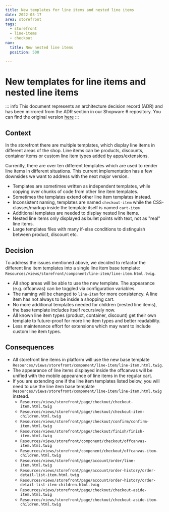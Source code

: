 ```yaml
---
title: New templates for line items and nested line items
date: 2022-03-17
area: storefront
tags:
  - storefront
  - line-items
  - checkout
nav:
  title: New nested line items
  position: 500

---
```


# New templates for line items and nested line items

::: info
This document represents an architecture decision record (ADR) and has been mirrored from the ADR section in our Shopware 6 repository.
You can find the original version [here](https://github.com/shopware/platform/blob/trunk/adr/2022-03-17-new-nested-line-items.md)
:::

## Context

In the storefront there are multiple templates, which display line items in different areas of the shop.
Line items can be products, discounts, container items or custom line item types added by apps/extensions.

Currently, there are over ten different templates which are used to render line items in different situations.
This current implementation has a few downsides we want to address with the next major version.
* Templates are sometimes written as independent templates, while copying over chunks of code from other line item templates. 
* Sometimes the templates extend other line item templates instead.
* Inconsistent naming, templates are named `checkout-item` while the CSS-classes/markup inside the template itself is named `cart-item`
* Additional templates are needed to display nested line items.
* Nested line items only displayed as bullet points with text, not as "real" line items.
* Large templates files with many if-else conditions to distinguish between product, discount etc.

## Decision

To address the issues mentioned above, we decided to refactor the different line item templates into a single line item base template: `Resources/views/storefront/component/line-item/line-item.html.twig`.

* All shop areas will be able to use the new template. The appearance (e.g. offcanvas) can be toggled via configuration variables.
* The naming will be changed to `line-item` for more consistency. A line item has not always to be inside a shopping cart.
* No more additional templates needed for children (nested line items), the base template includes itself recursively now.
* All known line item types (product, container, discount) get their own template to future-proof for more line item types and better readability.
* Less maintenance effort for extensions which may want to include custom line item types.

## Consequences

* All storefront line items in platform will use the new base template `Resources/views/storefront/component/line-item/line-item.html.twig`.
* The appearance of line items displayed inside the offcanvas will be unified with the mobile appearance of line items in the regular cart.
* If you are extending one if the line item templates listed below, you will need to use the line item base template `Resources/views/storefront/component/line-item/line-item.html.twig` instead.
    * `Resources/views/storefront/page/checkout/checkout-item.html.twig`
    * `Resources/views/storefront/page/checkout/checkout-item-children.html.twig`
    * `Resources/views/storefront/page/checkout/confirm/confirm-item.html.twig`
    * `Resources/views/storefront/page/checkout/finish/finish-item.html.twig`
    * `Resources/views/storefront/component/checkout/offcanvas-item.html.twig`
    * `Resources/views/storefront/component/checkout/offcanvas-item-children.html.twig`
    * `Resources/views/storefront/page/account/order/line-item.html.twig`
    * `Resources/views/storefront/page/account/order-history/order-detail-list-item.html.twig`
    * `Resources/views/storefront/page/account/order-history/order-detail-list-item-children.html.twig`
    * `Resources/views/storefront/page/checkout/checkout-aside-item.html.twig`
    * `Resources/views/storefront/page/checkout/checkout-aside-item-children.html.twig`
